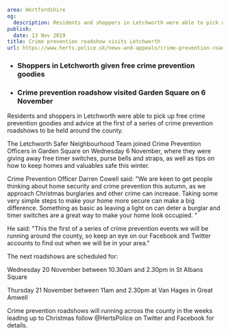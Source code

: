 ```yaml
area: Hertfordshire
og:
  description: Residents and shoppers in Letchworth were able to pick up free crime prevention goodies and advice at the first of a series of crime prevention roadshows to be held around the county.
publish:
  date: 13 Nov 2019
title: Crime prevention roadshow visits Letchworth
url: https://www.herts.police.uk/news-and-appeals/crime-prevention-roadshow-visits-letchworth-1004
```

* ### Shoppers in Letchworth given free crime prevention goodies

 * ### Crime prevention roadshow visited Garden Square on 6 November

Residents and shoppers in Letchworth were able to pick up free crime prevention goodies and advice at the first of a series of crime prevention roadshows to be held around the county.

The Letchworth Safer Neighbourhood Team joined Crime Prevention Officers in Garden Square on Wednesday 6 November, where they were giving away free timer switches, purse bells and straps, as well as tips on how to keep homes and valuables safe this winter.

Crime Prevention Officer Darren Cowell said: "We are keen to get people thinking about home security and crime prevention this autumn, as we approach Christmas burglaries and other crime can increase. Taking some very simple steps to make your home more secure can make a big difference. Something as basic as leaving a light on can deter a burglar and timer switches are a great way to make your home look occupied. "

He said: "This the first of a series of crime prevention events we will be running around the county, so keep an eye on our Facebook and Twitter accounts to find out when we will be in your area."

The next roadshows are scheduled for:

Wednesday 20 November between 10.30am and 2.30pm in St Albans Square

Thursday 21 November between 11am and 2.30pm at Van Hages in Great Amwell

Crime prevention roadshows will running across the county in the weeks leading up to Christmas follow @HertsPolice on Twitter and Facebook for details.
